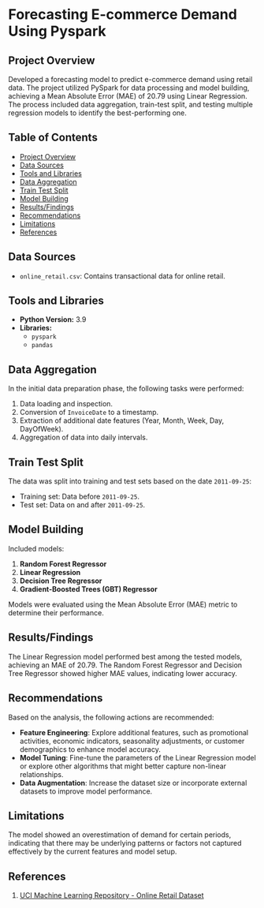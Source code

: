 # Forecasting E-commerce Demand Using Pyspark

## Project Overview

Developed a forecasting model to predict e-commerce demand using retail data. The project utilized PySpark for data processing and model building, achieving a Mean Absolute Error (MAE) of 20.79 using Linear Regression. The process included data aggregation, train-test split, and testing multiple regression models to identify the best-performing one.

## Table of Contents

- [Project Overview](#project-overview)
- [Data Sources](#data-sources)
- [Tools and Libraries](#tools-and-libraries)
- [Data Aggregation](#data-aggregation)
- [Train Test Split](#train-test-split)
- [Model Building](#model-building)
- [Results/Findings](#resultsfindings)
- [Recommendations](#recommendations)
- [Limitations](#limitations)
- [References](#references)

## Data Sources

- `online_retail.csv`: Contains transactional data for online retail.

## Tools and Libraries

- **Python Version:** 3.9
- **Libraries:** 
  - `pyspark`
  - `pandas`

## Data Aggregation

In the initial data preparation phase, the following tasks were performed:
1. Data loading and inspection.
2. Conversion of `InvoiceDate` to a timestamp.
3. Extraction of additional date features (Year, Month, Week, Day, DayOfWeek).
4. Aggregation of data into daily intervals.

## Train Test Split

The data was split into training and test sets based on the date `2011-09-25`:
- Training set: Data before `2011-09-25`.
- Test set: Data on and after `2011-09-25`.

## Model Building

Included models:
1. **Random Forest Regressor**
2. **Linear Regression**
3. **Decision Tree Regressor**
4. **Gradient-Boosted Trees (GBT) Regressor**

Models were evaluated using the Mean Absolute Error (MAE) metric to determine their performance.

## Results/Findings

The Linear Regression model performed best among the tested models, achieving an MAE of 20.79. The Random Forest Regressor and Decision Tree Regressor showed higher MAE values, indicating lower accuracy.

## Recommendations

Based on the analysis, the following actions are recommended:
- **Feature Engineering**: Explore additional features, such as promotional activities, economic indicators, seasonality adjustments, or customer demographics to enhance model accuracy.
- **Model Tuning**: Fine-tune the parameters of the Linear Regression model or explore other algorithms that might better capture non-linear relationships.
- **Data Augmentation**: Increase the dataset size or incorporate external datasets to improve model performance.

## Limitations

The model showed an overestimation of demand for certain periods, indicating that there may be underlying patterns or factors not captured effectively by the current features and model setup.

## References

1. [UCI Machine Learning Repository - Online Retail Dataset](https://archive.ics.uci.edu/dataset/352/online+retail)
